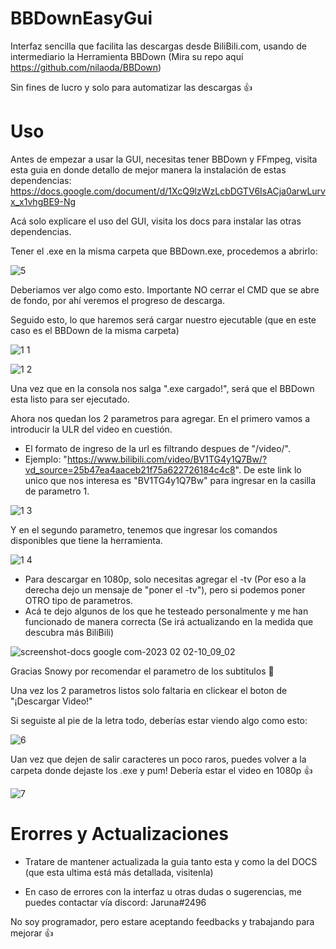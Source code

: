 # BBDownEasyGui

Interfaz sencilla que facilita las descargas desde BiliBili.com, usando de intermediario la Herramienta BBDown (Mira su repo aquí https://github.com/nilaoda/BBDown)

Sin fines de lucro y solo para automatizar las descargas 👍

# Uso
Antes de empezar a usar la GUI, necesitas tener BBDown y FFmpeg, visita esta guia en donde detallo de mejor manera la instalación de estas dependencias:
https://docs.google.com/document/d/1XcQ9lzWzLcbDGTV6IsACja0arwLurvx_x1vhgBE9-Ng

Acá solo explicare el uso del GUI, visita los docs para instalar las otras dependencias.

Tener el .exe en la misma carpeta que BBDown.exe, procedemos a abrirlo:

![5](https://user-images.githubusercontent.com/106907367/216330714-397fdf8b-930c-4b52-a3a6-7251aee2059f.PNG)

Deberiamos ver algo como esto. Importante NO cerrar el CMD que se abre de fondo, por ahí veremos el progreso de descarga.

Seguido esto, lo que haremos será cargar nuestro ejecutable (que en este caso es el BBDown de la misma carpeta)

![1 1](https://user-images.githubusercontent.com/106907367/216331158-39e4b4a4-fd80-4ee3-b614-d0ee3df4abf6.PNG)

![1 2](https://user-images.githubusercontent.com/106907367/216331184-a570bb1f-e846-4d20-be60-38e4bc0cdb00.PNG)

Una vez que en la consola nos salga ".exe cargado!", será que el BBDown esta listo para ser ejecutado.

Ahora nos quedan los 2 parametros para agregar. En el primero vamos a introducir la ULR del video en cuestión.
* El formato de ingreso de la url es filtrando despues de "/video/". 
* Ejemplo: "https://www.bilibili.com/video/BV1TG4y1Q7Bw/?vd_source=25b47ea4aaceb21f75a622726184c4c8". De este link lo unico que nos interesa es "BV1TG4y1Q7Bw" para ingresar en la casilla de parametro 1.

![1 3](https://user-images.githubusercontent.com/106907367/216333062-c2db18a1-e2aa-4745-bde8-6eb3e191e353.PNG)

Y en el segundo parametro, tenemos que ingresar los comandos disponibles que tiene la herramienta.

![1 4](https://user-images.githubusercontent.com/106907367/216333465-5cbcc26f-2b22-445b-a095-b2ddddea6772.PNG)

* Para descargar en 1080p, solo necesitas agregar el -tv (Por eso a la derecha dejo un mensaje de "poner el -tv"), pero si podemos poner OTRO tipo de parametros. 
* Acá te dejo algunos de los que he testeado personalmente y me han funcionado de manera correcta (Se irá actualizando en la medida que descubra más BiliBili)

![screenshot-docs google com-2023 02 02-10_09_02](https://user-images.githubusercontent.com/106907367/216334054-97ec5edd-5789-4cd8-acdf-9cd6714dc66d.png)
 
 Gracias Snowy por recomendar el parametro de los subtitulos 🧡
 
 Una vez los 2 parametros listos solo faltaria en clickear el boton de "¡Descargar Video!"
 
 Si seguiste al pie de la letra todo, deberías estar viendo algo como esto:
 
![6](https://user-images.githubusercontent.com/106907367/216335183-439faebc-c2ad-4a2e-ba19-bd532edbe2ab.PNG)

Uan vez que dejen de salir caracteres un poco raros, puedes volver a la carpeta donde dejaste los .exe y pum! Debería estar el video en 1080p 👍

![7](https://user-images.githubusercontent.com/106907367/216335577-991db13b-143d-4679-93f5-e1d36caf0ed7.PNG)

# Erorres y Actualizaciones

* Tratare de mantener actualizada la guia tanto esta y como la del DOCS (que esta ultima está más detallada, visitenla)

* En caso de errores con la interfaz u otras dudas o sugerencias, me puedes contactar vía discord: Jaruna#2496

No soy programador, pero estare aceptando feedbacks y trabajando para mejorar 👍





